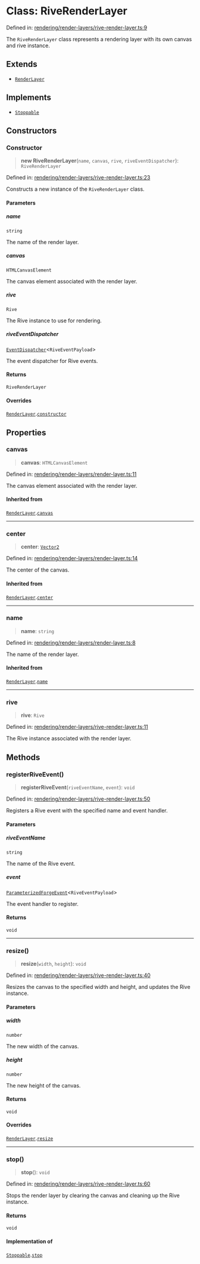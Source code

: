 # Class: RiveRenderLayer

Defined in: [rendering/render-layers/rive-render-layer.ts:9](https://github.com/Forge-Game-Engine/Forge/blob/6a4c05c6b58848e53a4f2ca7d9cd2f9b6c10e5ac/src/rendering/render-layers/rive-render-layer.ts#L9)

The `RiveRenderLayer` class represents a rendering layer with its own canvas and rive instance.

## Extends

- [`RenderLayer`](RenderLayer.md)

## Implements

- [`Stoppable`](../interfaces/Stoppable.md)

## Constructors

### Constructor

> **new RiveRenderLayer**(`name`, `canvas`, `rive`, `riveEventDispatcher`): `RiveRenderLayer`

Defined in: [rendering/render-layers/rive-render-layer.ts:23](https://github.com/Forge-Game-Engine/Forge/blob/6a4c05c6b58848e53a4f2ca7d9cd2f9b6c10e5ac/src/rendering/render-layers/rive-render-layer.ts#L23)

Constructs a new instance of the `RiveRenderLayer` class.

#### Parameters

##### name

`string`

The name of the render layer.

##### canvas

`HTMLCanvasElement`

The canvas element associated with the render layer.

##### rive

`Rive`

The Rive instance to use for rendering.

##### riveEventDispatcher

[`EventDispatcher`](EventDispatcher.md)\<`RiveEventPayload`\>

The event dispatcher for Rive events.

#### Returns

`RiveRenderLayer`

#### Overrides

[`RenderLayer`](RenderLayer.md).[`constructor`](RenderLayer.md#constructor)

## Properties

### canvas

> **canvas**: `HTMLCanvasElement`

Defined in: [rendering/render-layers/render-layer.ts:11](https://github.com/Forge-Game-Engine/Forge/blob/6a4c05c6b58848e53a4f2ca7d9cd2f9b6c10e5ac/src/rendering/render-layers/render-layer.ts#L11)

The canvas element associated with the render layer.

#### Inherited from

[`RenderLayer`](RenderLayer.md).[`canvas`](RenderLayer.md#canvas)

***

### center

> **center**: [`Vector2`](Vector2.md)

Defined in: [rendering/render-layers/render-layer.ts:14](https://github.com/Forge-Game-Engine/Forge/blob/6a4c05c6b58848e53a4f2ca7d9cd2f9b6c10e5ac/src/rendering/render-layers/render-layer.ts#L14)

The center of the canvas.

#### Inherited from

[`RenderLayer`](RenderLayer.md).[`center`](RenderLayer.md#center)

***

### name

> **name**: `string`

Defined in: [rendering/render-layers/render-layer.ts:8](https://github.com/Forge-Game-Engine/Forge/blob/6a4c05c6b58848e53a4f2ca7d9cd2f9b6c10e5ac/src/rendering/render-layers/render-layer.ts#L8)

The name of the render layer.

#### Inherited from

[`RenderLayer`](RenderLayer.md).[`name`](RenderLayer.md#name)

***

### rive

> **rive**: `Rive`

Defined in: [rendering/render-layers/rive-render-layer.ts:11](https://github.com/Forge-Game-Engine/Forge/blob/6a4c05c6b58848e53a4f2ca7d9cd2f9b6c10e5ac/src/rendering/render-layers/rive-render-layer.ts#L11)

The Rive instance associated with the render layer.

## Methods

### registerRiveEvent()

> **registerRiveEvent**(`riveEventName`, `event`): `void`

Defined in: [rendering/render-layers/rive-render-layer.ts:50](https://github.com/Forge-Game-Engine/Forge/blob/6a4c05c6b58848e53a4f2ca7d9cd2f9b6c10e5ac/src/rendering/render-layers/rive-render-layer.ts#L50)

Registers a Rive event with the specified name and event handler.

#### Parameters

##### riveEventName

`string`

The name of the Rive event.

##### event

[`ParameterizedForgeEvent`](ParameterizedForgeEvent.md)\<`RiveEventPayload`\>

The event handler to register.

#### Returns

`void`

***

### resize()

> **resize**(`width`, `height`): `void`

Defined in: [rendering/render-layers/rive-render-layer.ts:40](https://github.com/Forge-Game-Engine/Forge/blob/6a4c05c6b58848e53a4f2ca7d9cd2f9b6c10e5ac/src/rendering/render-layers/rive-render-layer.ts#L40)

Resizes the canvas to the specified width and height, and updates the Rive instance.

#### Parameters

##### width

`number`

The new width of the canvas.

##### height

`number`

The new height of the canvas.

#### Returns

`void`

#### Overrides

[`RenderLayer`](RenderLayer.md).[`resize`](RenderLayer.md#resize)

***

### stop()

> **stop**(): `void`

Defined in: [rendering/render-layers/rive-render-layer.ts:60](https://github.com/Forge-Game-Engine/Forge/blob/6a4c05c6b58848e53a4f2ca7d9cd2f9b6c10e5ac/src/rendering/render-layers/rive-render-layer.ts#L60)

Stops the render layer by clearing the canvas and cleaning up the Rive instance.

#### Returns

`void`

#### Implementation of

[`Stoppable`](../interfaces/Stoppable.md).[`stop`](../interfaces/Stoppable.md#stop)
